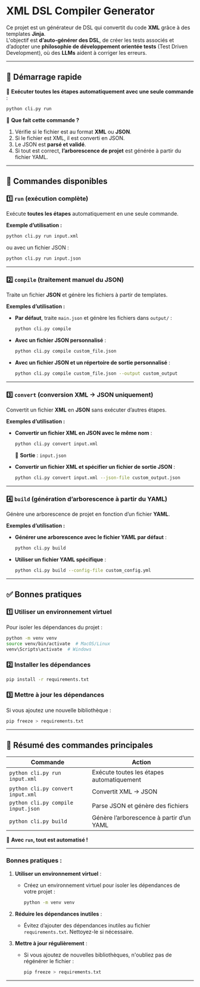 # XML DSL Compiler Generator

Ce projet est un générateur de DSL qui convertit du code **XML** grâce à des templates **Jinja**.  
L'objectif est **d’auto-générer des DSL**, de créer les tests associés et d’adopter une **philosophie de développement orientée tests** (Test Driven Development), où des **LLMs** aident à corriger les erreurs.

---

## 🚀 **Démarrage rapide**

📌 **Exécuter toutes les étapes automatiquement avec une seule commande** :

```bash
python cli.py run
```

🔹 **Que fait cette commande ?**

1. Vérifie si le fichier est au format **XML** ou **JSON**.
2. Si le fichier est XML, il est converti en JSON.
3. Le JSON est **parsé et validé**.
4. Si tout est correct, **l’arborescence de projet** est générée à partir du fichier YAML.

---

## 📌 **Commandes disponibles**

### **1️⃣ `run` (exécution complète)**

Exécute **toutes les étapes** automatiquement en une seule commande.

**Exemple d’utilisation :**

```bash
python cli.py run input.xml
```

ou avec un fichier JSON :

```bash
python cli.py run input.json
```

---

### **2️⃣ `compile` (traitement manuel du JSON)**

Traite un fichier **JSON** et génère les fichiers à partir de templates.

**Exemples d’utilisation :**

- **Par défaut**, traite `main.json` et génère les fichiers dans `output/` :

  ```bash
  python cli.py compile
  ```

- **Avec un fichier JSON personnalisé** :

  ```bash
  python cli.py compile custom_file.json
  ```

- **Avec un fichier JSON et un répertoire de sortie personnalisé** :
  ```bash
  python cli.py compile custom_file.json --output custom_output
  ```

---

### **3️⃣ `convert` (conversion XML → JSON uniquement)**

Convertit un fichier **XML** en **JSON** sans exécuter d’autres étapes.

**Exemples d’utilisation :**

- **Convertir un fichier XML en JSON avec le même nom** :

  ```bash
  python cli.py convert input.xml
  ```

  📌 **Sortie** : `input.json`

- **Convertir un fichier XML et spécifier un fichier de sortie JSON** :
  ```bash
  python cli.py convert input.xml --json-file custom_output.json
  ```

---

### **4️⃣ `build` (génération d’arborescence à partir du YAML)**

Génère une arborescence de projet en fonction d’un fichier **YAML**.

**Exemples d’utilisation :**

- **Générer une arborescence avec le fichier YAML par défaut** :

  ```bash
  python cli.py build
  ```

- **Utiliser un fichier YAML spécifique** :
  ```bash
  python cli.py build --config-file custom_config.yml
  ```

---

## ✅ **Bonnes pratiques**

### 1️⃣ **Utiliser un environnement virtuel**

Pour isoler les dépendances du projet :

```bash
python -m venv venv
source venv/bin/activate  # MacOS/Linux
venv\Scripts\activate  # Windows
```

### 2️⃣ **Installer les dépendances**

```bash
pip install -r requirements.txt
```

### 3️⃣ **Mettre à jour les dépendances**

Si vous ajoutez une nouvelle bibliothèque :

```bash
pip freeze > requirements.txt
```

---

## 📌 **Résumé des commandes principales**

| Commande                           | Action                                    |
| ---------------------------------- | ----------------------------------------- |
| `python cli.py run input.xml`      | Exécute toutes les étapes automatiquement |
| `python cli.py convert input.xml`  | Convertit XML → JSON                      |
| `python cli.py compile input.json` | Parse JSON et génère des fichiers         |
| `python cli.py build`              | Génère l’arborescence à partir d’un YAML  |

🚀 **Avec `run`, tout est automatisé !**

---

### Bonnes pratiques :

1. **Utiliser un environnement virtuel** :

   - Créez un environnement virtuel pour isoler les dépendances de votre projet :
     ```bash
     python -m venv venv
     ```

2. **Réduire les dépendances inutiles** :

   - Évitez d’ajouter des dépendances inutiles au fichier `requirements.txt`. Nettoyez-le si nécessaire.

3. **Mettre à jour régulièrement** :
   - Si vous ajoutez de nouvelles bibliothèques, n'oubliez pas de régénérer le fichier :
     ```bash
     pip freeze > requirements.txt
     ```

---
